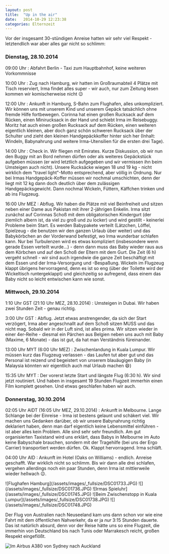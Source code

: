 ```yaml
---
layout: post
title:  "Up in the air"
date:   2014-10-29 12:23:38
categories: Elternzeit
---
```

Vor der insgesamt 30-stündigen Anreise hatten wir sehr viel Respekt - letztendlich war aber alles gar nicht so schlimm:

### Dienstag, 28.10.2014

09:00 Uhr
:   Abfahrt Berlin - Taxi zum Hauptbahnhof, keine weiteren Vorkommnisse

10:00 Uhr
:   Zug nach Hamburg, wir hatten im Großraumabteil 4 Plätze mit Tisch reserviert, Irma findet alles super - wir auch, nur zum Zeitung lesen kommen wir komischerweise nicht :wink:

12:00 Uhr
:   Ankunft in Hamburg, S-Bahn zum Flughafen, alles unkompliziert. Wir können uns mit unserem Kind und unserem Gepäck tatsächlich ohne fremde Hilfe fortbewegen. Corinna hat einen großen Rucksack auf dem Rücken, einen Minirucksack in der Hand und schiebt Irma im Reisebuggy. Moritz hat auch einen großen Rucksack auf dem Rücken, einen weiteren eigentlich kleinen, aber doch ganz schön schweren Rucksack über der Schulter und zieht den kleinen Handgepäckkoffer hinter sich her (Inhalt: Windeln, Babynahrung und weitere Irma-Utensilien für die ersten drei Tage).

14:00 Uhr
:   Check in. Wir fliegen mit Emirates. Kurze Diskussion, ob wir nun den Buggy mit an Bord nehmen dürfen oder als weiteres Gepäckstück aufgeben müssen (er wird letztlich aufgegeben und wir vermissen ihn beim Umsteigen auch nicht).
    Unsere Rucksäcke wiegen 18 und 19 kg - nicht wirklich dem "travel light"-Motto entsprechend, aber völlig in Ordnung. Nur bei Irmas Handgepäck-Koffer müssen wir nochmal umschichten, denn der liegt mit 12 kg dann doch deutlich über dem zulässigen Handgepäcksgewicht.
    Dann nochmal Wickeln, Füttern, Käffchen trinken und ab ins Flugzeug.

16:00 Uhr MEZ
:   Abflug. Wir haben die Plätze mit viel Beinfreiheit und sitzen neben einer Dame aus Pakistan mit ihrer 2-jährigen Enkelin. Irma sitzt zunächst auf Corinnas Schoß mit dem obligatorischen Kindergurt (der ziemlich albern ist, da viel zu groß und zu locker) und wird gestillt - keinerlei Probleme beim Start. Es werden Babypakete verteilt (Lätzchen, Löffel, Spielzeug - die benutzen wir den ganzen Urlaub über weiter) und das Babykörbchen an der Vorderwand befestigt, wo Irma wunderbar schlafen kann. Nur bei Turbulenzen wird es etwas kompliziert (insbesondere wenn gerade Essen verteilt wurde...) - denn dann muss das Baby wieder raus aus dem Körbchen und auf den Schoß der Eltern mit dem Gurt.
    Die Zeit (6 h) vergeht schnell - wir sind auch irgendwie die ganze Zeit beschäftigt mit dem Essen und der Irma-Versorgung und -Bespaßung. Wickeln im Flugzeug klappt übrigens hervorragend, denn es ist so eng (über der Toilette wird der Wickeltisch runtergeklappt) und gleichzeitig so aufregend, dass einem das Baby nicht so leicht entwischen kann wie sonst.

### Mittwoch, 29.10.2014

1:10 Uhr GST (21:10 Uhr MEZ, 28.10.2014)
:   Umsteigen in Dubai. Wir haben zwei Stunden Zeit - genau richtig.

3:00 Uhr GST
:   Abflug. Jetzt etwas anstrengender, da sich der Start verzögert, Irma aber angeschnallt auf dem Schoß sitzen MUSS und das nicht mag. Sobald wir in der Luft sind, ist alles prima. Wir sitzen wieder in einer 4er-Reihe - diesmal ein Pärchen aus Belgien neben uns auch mit Baby (Maxime, 6 Monate) - das ist gut, da hat man Verständnis füreinander.

13:00 Uhr MYT (6:00 Uhr MEZ)
:   Zwischenlandung in Kuala Lumpur. Wir müssen kurz das Flugzeug verlassen - das Laufen tut aber gut und das Personal ist reizend und begeistert von unserem blauäugigen Baby (in Malaysia könnten wir eigentlich auch mal Urlaub machen :smile:)

15:35 Uhr MYT
:   Der vorerst letzte Start und längste Flug (6:30 h). Wir sind jetzt routiniert. Und haben in insgesamt 19 Stunden Flugzeit immerhin einen Film komplett gesehen. Und etwas geschlafen haben wir auch.

### Donnerstag, 30.10.2014

02:05 Uhr AIDT (16:05 Uhr MEZ, 29.10.2014)
:   Ankunft in Melbourne. Lange Schlange bei der Einreise - Irma ist bestens gelaunt und schäkert viel. Wir machen uns Gedanken darüber, ob wir unsere Babynahrung richtig deklariert haben, denn man darf eigentlich keine Lebensmittel einführen - ist aber alles kein Problem. Alle sind sehr sehr freundlich.
    Am gut organisierten Taxistand wird uns erklärt, dass Babys in Melbourne im Auto keine Babyschale brauchen, sondern mit der Tragehilfe (bei uns der Ergo Carrier) transportiert werden dürfen. Ok. Klappt hervorragend. Irma schläft.

04:00 Uhr AID
:   Ankunft im Hotel (Oaks on Williams) - endlich. Anreise geschafft. War wirklich nicht so schlimm.
    Bis wir dann alle drei schlafen, vergehen allerdings noch ein paar Stunden, denn Irma ist mittlerweile wieder hellwach :wink:.


<div class="carousel">
![Flughafen Hamburg](/assets/images/_fullsize/DSC01733.JPG)
![](/assets/images/_fullsize/DSC01736.JPG)
![Irmas Spieluhr](/assets/images/_fullsize/DSC01745.JPG)
![Beim Zwischenstopp in Kuala Lumpur](/assets/images/_fullsize/DSC01738.JPG)
![](/assets/images/_fullsize/DSC01748.JPG)
</div>

Der Flug von Australien nach Neuseeland kam uns dann schon vor wie eine Fahrt mit dem öffentlichen Nahverkehr, da er ja *nur* 3:15 Stunden dauerte. Das ist natürlich absurd, denn vor der Reise hätte uns so eine Flugzeit, die immerhin von Deutschland bis nach Tunis oder Marrakesch reicht, großen Respekt eingeflößt.

![Im Airbus A380 von Sydney nach Auckland](/assets/images/_fullsize/IMG_0613.JPG)
